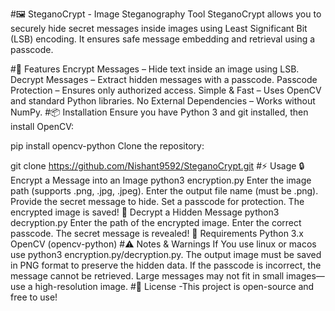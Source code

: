 #🖼️ SteganoCrypt - Image Steganography Tool
SteganoCrypt allows you to securely hide secret messages inside images using Least Significant Bit (LSB) encoding. It ensures safe message embedding and retrieval using a passcode.

#🚀 Features
Encrypt Messages – Hide text inside an image using LSB.
Decrypt Messages – Extract hidden messages with a passcode.
Passcode Protection – Ensures only authorized access.
Simple & Fast – Uses OpenCV and standard Python libraries.
No External Dependencies – Works without NumPy.
#📦 Installation
Ensure you have Python 3 and git installed, then install OpenCV:

 pip install opencv-python
Clone the repository:

 git clone https://github.com/Nishant9592/SteganoCrypt.git
#⚡ Usage
🔒 Encrypt a Message into an Image
  python3 encryption.py
Enter the image path (supports .png, .jpg, .jpeg).
Enter the output file name (must be .png).
Provide the secret message to hide.
Set a passcode for protection.
The encrypted image is saved!
🔑 Decrypt a Hidden Message
  python3 decryption.py
Enter the path of the encrypted image.
Enter the correct passcode.
The secret message is revealed!
🔧 Requirements
Python 3.x
OpenCV (opencv-python)
#⚠️ Notes & Warnings
If You use linux or macos use python3 encryption.py/decryption.py.
The output image must be saved in PNG format to preserve the hidden data.
If the passcode is incorrect, the message cannot be retrieved.
Large messages may not fit in small images—use a high-resolution image.
#📜 License
-This project is open-source and free to use!

